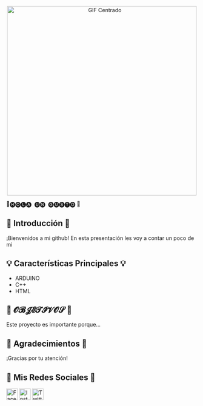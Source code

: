 <p align="center">
  <img src="https://media.giphy.com/media/FcqKy4Kj7XOK0hCW4g/giphy.gif" alt="GIF Centrado" width="500">

  <div class="presentation">
    <div class="title">🌟🅗🅞🅛🅐 ​ 🅤🅝 ​ 🅖🅤🅢🅣🅞  🌟</div>
    <div class="section">
      <h2>🚀 Introducción 🚀</h2>
      <p>¡Bienvenidos a mi github! En esta presentación les voy a contar un poco de mi</p>
    </div>
    <div class="section">
      <h2>💡 Características Principales 💡</h2>
      <ul>
        <li>ARDUINO </li>
        <li>C++ </li>
        <li>HTML </li>
      </ul>
    </div>
    <div class="section">
      <h2>🎯 𝓞𝓑𝓙𝓔𝓣𝓘𝓥𝓞𝓢 🎯</h2>
      <p>Este proyecto es importante porque...</p>
    </div>
    <div class="section">
      <h2>🙏 Agradecimientos 🙏</h2>
      <p>¡Gracias por tu atención!</p>
    </div>
    <div class="section">
      <h2>📱 Mis Redes Sociales 📱</h2>
      <p>
        <a href="LINK_A_TU_REDES_SOCIALES"><img src="https://image.flaticon.com/icons/png/512/124/124021.png" alt="Facebook" width="30"></a>
        <a href="LINK_A_TU_REDES_SOCIALES"><img src="https://image.flaticon.com/icons/png/512/174/174855.png" alt="Instagram" width="30"></a>
        <a href="LINK_A_TU_REDES_SOCIALES"><img src="https://image.flaticon.com/icons/png/512/174/174876.png" alt="Twitter" width="30"></a>
      </p>
    </div>
  </div>
</body>
</html>
